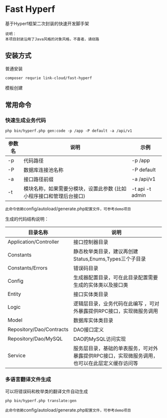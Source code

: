 # Fast Hyperf

基于Hyperf框架二次封装的快速开发脚手架

```
说明：
本项目封装沿用了Java风格的对象风格，不喜者，请绕路
```

## 安装方式

普通安装
```
composer requrie link-cloud/fast-hyperf
```

模板创建

## 常用命令

### 快速生成业务代码

```
php bin/hyperf.php gen:code -p /app -P default -a /api/v1
```

| 参数名 | 说明                                  | 示例              |
| --- |-------------------------------------|-----------------|
| -p | 代码路径                                | -p /app         |
| -P | 数据库连接池名称                            | -P default      |
| -a | 接口路径前缀                              | -a /api/v1      |
| -t | 模块名称，如果需要分模块，设置此参数 (比如小程序接口和管理后台接口) | -t api -t admin |

`
此命令依赖 `config/autoload/generate.php` 配置文件，可参考demo项目
`

生成的代码结构说明：

| 目录名称                    | 说明                                               |
|-------------------------|--------------------------------------------------|
| Application/Controller  | 接口控制器目录                                          |
| Constants         | 静态枚举类目录，建议再创建Status,Enums,Types三个子目录             |
| Constants/Errors        | 错误码目录                                            |
| Config                  | 生成器配置目录，可在此目录配置需要生成的实体类以及接口类                     |
| Entity                  | 接口实体类目录                                          |
| Logic                   | 逻辑层目录，业务代码在此编写 ，可对外暴露提供RPC接口，实现微服务调用             |
| Model                   | 数据库实体类目录                                         |
| Repository/Dao/Contracts | DAO接口定义                                          |
| Repository/Dao/MySQL    | DAO的MySQL访问实现                                    |
| Service                 | 服务层目录，基础的单表服务，可对外暴露提供RPC接口，实现微服务调用，也可以在此层定义缓存访问等 |


### 多语言翻译文件生成

可以将错误码和枚举类的翻译文件自动生成

```
php bin/hyperf.php translate:gen
```

`
此命令依赖 `config/autoload/generate.php` 配置文件，可参考demo项目
`